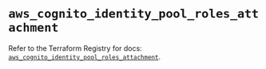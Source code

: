 # `aws_cognito_identity_pool_roles_attachment`

Refer to the Terraform Registry for docs: [`aws_cognito_identity_pool_roles_attachment`](https://registry.terraform.io/providers/hashicorp/aws/5.93.0/docs/resources/cognito_identity_pool_roles_attachment).
